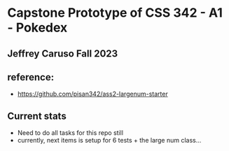 # Capstone Prototype of CSS 342 - A1 - Pokedex

## Jeffrey Caruso Fall 2023

## reference:
 - https://github.com/pisan342/ass2-largenum-starter

## Current stats
 - Need to do all tasks for this repo still
 - currently, next items is setup for 6 tests + the large num class...
